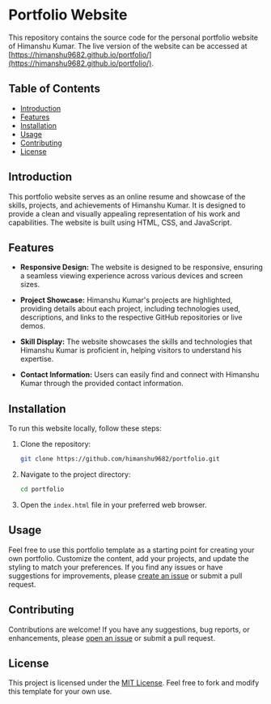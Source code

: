 # Portfolio Website

This repository contains the source code for the personal portfolio website of Himanshu Kumar. The live version of the website can be accessed at [https://himanshu9682.github.io/portfolio/](https://himanshu9682.github.io/portfolio/).

## Table of Contents

- [Introduction](#introduction)
- [Features](#features)
- [Installation](#installation)
- [Usage](#usage)
- [Contributing](#contributing)
- [License](#license)

## Introduction

This portfolio website serves as an online resume and showcase of the skills, projects, and achievements of Himanshu Kumar. It is designed to provide a clean and visually appealing representation of his work and capabilities. The website is built using HTML, CSS, and JavaScript.

## Features

- **Responsive Design:** The website is designed to be responsive, ensuring a seamless viewing experience across various devices and screen sizes.

- **Project Showcase:** Himanshu Kumar's projects are highlighted, providing details about each project, including technologies used, descriptions, and links to the respective GitHub repositories or live demos.

- **Skill Display:** The website showcases the skills and technologies that Himanshu Kumar is proficient in, helping visitors to understand his expertise.

- **Contact Information:** Users can easily find and connect with Himanshu Kumar through the provided contact information.

## Installation

To run this website locally, follow these steps:

1. Clone the repository:

   ```bash
   git clone https://github.com/himanshu9682/portfolio.git
   ```

2. Navigate to the project directory:

   ```bash
   cd portfolio
   ```

3. Open the `index.html` file in your preferred web browser.

## Usage

Feel free to use this portfolio template as a starting point for creating your own portfolio. Customize the content, add your projects, and update the styling to match your preferences. If you find any issues or have suggestions for improvements, please [create an issue](https://github.com/himanshu9682/portfolio/issues) or submit a pull request.

## Contributing

Contributions are welcome! If you have any suggestions, bug reports, or enhancements, please [open an issue](https://github.com/himanshu9682/portfolio/issues) or submit a pull request.

## License

This project is licensed under the [MIT License](LICENSE). Feel free to fork and modify this template for your own use.
